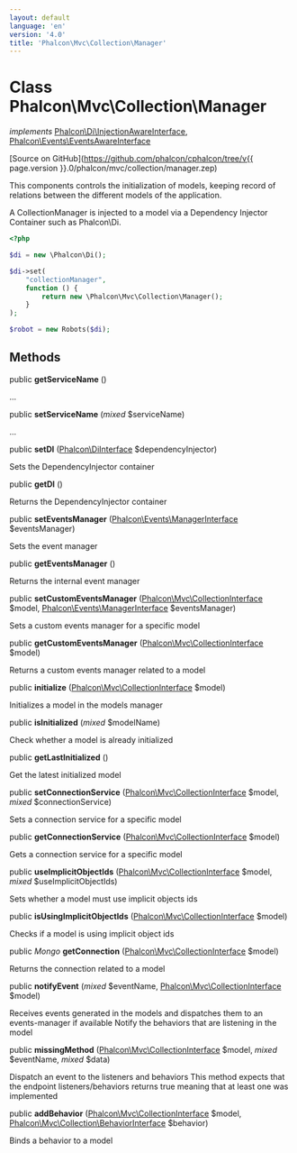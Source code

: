 ```yaml
---
layout: default
language: 'en'
version: '4.0'
title: 'Phalcon\Mvc\Collection\Manager'
---
```

# Class **Phalcon\Mvc\Collection\Manager**

*implements* [Phalcon\Di\InjectionAwareInterface](Phalcon_Di_InjectionAwareInterface), [Phalcon\Events\EventsAwareInterface](Phalcon_Events_EventsAwareInterface)

[Source on GitHub](https://github.com/phalcon/cphalcon/tree/v{{ page.version }}.0/phalcon/mvc/collection/manager.zep)

This components controls the initialization of models, keeping record of relations between the different models of the application.

A CollectionManager is injected to a model via a Dependency Injector Container such as Phalcon\Di.

```php
<?php

$di = new \Phalcon\Di();

$di->set(
    "collectionManager",
    function () {
        return new \Phalcon\Mvc\Collection\Manager();
    }
);

$robot = new Robots($di);

```

## Methods

public **getServiceName** ()

...

public **setServiceName** (*mixed* $serviceName)

...

public **setDI** ([Phalcon\DiInterface](Phalcon_DiInterface) $dependencyInjector)

Sets the DependencyInjector container

public **getDI** ()

Returns the DependencyInjector container

public **setEventsManager** ([Phalcon\Events\ManagerInterface](Phalcon_Events_ManagerInterface) $eventsManager)

Sets the event manager

public **getEventsManager** ()

Returns the internal event manager

public **setCustomEventsManager** ([Phalcon\Mvc\CollectionInterface](Phalcon_Mvc_CollectionInterface) $model, [Phalcon\Events\ManagerInterface](Phalcon_Events_ManagerInterface) $eventsManager)

Sets a custom events manager for a specific model

public **getCustomEventsManager** ([Phalcon\Mvc\CollectionInterface](Phalcon_Mvc_CollectionInterface) $model)

Returns a custom events manager related to a model

public **initialize** ([Phalcon\Mvc\CollectionInterface](Phalcon_Mvc_CollectionInterface) $model)

Initializes a model in the models manager

public **isInitialized** (*mixed* $modelName)

Check whether a model is already initialized

public **getLastInitialized** ()

Get the latest initialized model

public **setConnectionService** ([Phalcon\Mvc\CollectionInterface](Phalcon_Mvc_CollectionInterface) $model, *mixed* $connectionService)

Sets a connection service for a specific model

public **getConnectionService** ([Phalcon\Mvc\CollectionInterface](Phalcon_Mvc_CollectionInterface) $model)

Gets a connection service for a specific model

public **useImplicitObjectIds** ([Phalcon\Mvc\CollectionInterface](Phalcon_Mvc_CollectionInterface) $model, *mixed* $useImplicitObjectIds)

Sets whether a model must use implicit objects ids

public **isUsingImplicitObjectIds** ([Phalcon\Mvc\CollectionInterface](Phalcon_Mvc_CollectionInterface) $model)

Checks if a model is using implicit object ids

public *Mongo* **getConnection** ([Phalcon\Mvc\CollectionInterface](Phalcon_Mvc_CollectionInterface) $model)

Returns the connection related to a model

public **notifyEvent** (*mixed* $eventName, [Phalcon\Mvc\CollectionInterface](Phalcon_Mvc_CollectionInterface) $model)

Receives events generated in the models and dispatches them to an events-manager if available Notify the behaviors that are listening in the model

public **missingMethod** ([Phalcon\Mvc\CollectionInterface](Phalcon_Mvc_CollectionInterface) $model, *mixed* $eventName, *mixed* $data)

Dispatch an event to the listeners and behaviors This method expects that the endpoint listeners/behaviors returns true meaning that at least one was implemented

public **addBehavior** ([Phalcon\Mvc\CollectionInterface](Phalcon_Mvc_CollectionInterface) $model, [Phalcon\Mvc\Collection\BehaviorInterface](Phalcon_Mvc_Collection_BehaviorInterface) $behavior)

Binds a behavior to a model
